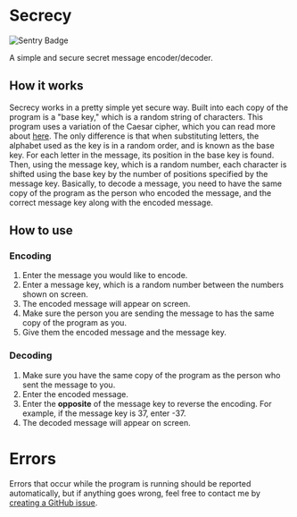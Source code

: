 # Secrecy

![Sentry Badge](https://img.shields.io/badge/sentry-reporting%20errors-493d54.svg)

A simple and secure secret message encoder/decoder.
## How it works
Secrecy works in a pretty simple yet secure way.  Built into each copy of the program is a "base key," which is a random string of characters.
This program uses a variation of the Caesar cipher, which you can read more about [here](https://en.wikipedia.org/wiki/Caesar_cipher).  The only difference is that when substituting letters, the alphabet used as the key is in a random order, and is known as the base key.  For each letter in the message, its position in the base key is found.  Then, using the message key, which is a random number, each character is shifted using the base key by the number of positions specified by the message key.
Basically, to decode a message, you need to have the same copy of the program as the person who encoded the message, and the correct message key along with the encoded message.
## How to use
### Encoding
1. Enter the message you would like to encode.
2. Enter a message key, which is a random number between the numbers shown on screen.
3. The encoded message will appear on screen.
4. Make sure the person you are sending the message to has the same copy of the program as you.
5. Give them the encoded message and the message key.
### Decoding
1. Make sure you have the same copy of the program as the person who sent the message to you.
2. Enter the encoded message.
3. Enter the **opposite** of the message key to reverse the encoding.  For example, if the message key is 37, enter -37.
4. The decoded message will appear on screen.
# Errors
Errors that occur while the program is running should be reported automatically, but if anything goes wrong, feel free to contact me by [creating a GitHub issue](https://github.com/bsoyka/secrecy/issues/new/choose).
